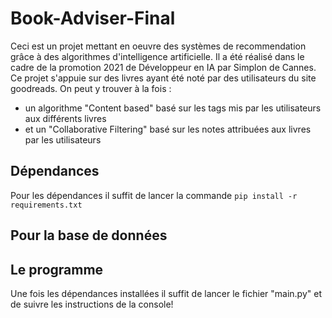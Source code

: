 # Book-Adviser-Final

Ceci est un projet mettant en oeuvre des systèmes de recommendation grâce à des algorithmes d'intelligence artificielle.
Il a été réalisé dans le cadre de la promotion 2021 de Développeur en IA par Simplon de Cannes. 
Ce projet s'appuie sur des livres ayant été noté par des utilisateurs du site goodreads. 
On peut y trouver à la fois : 
- un algorithme "Content based" basé sur les tags mis par les utilisateurs aux différents livres
- et un "Collaborative Filtering" basé sur les notes attribuées aux livres par les utilisateurs

## Dépendances 

Pour les dépendances il suffit de lancer la commande ``pip install -r requirements.txt``

## Pour la base de données



## Le programme

Une fois les dépendances installées il suffit de lancer le fichier "main.py" et de suivre les instructions de la console!
